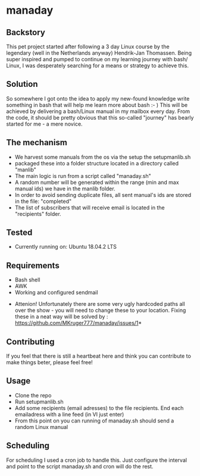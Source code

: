 # manaday

## Backstory
This pet project started after following a 3 day Linux course by the legendary (well in the Netherlands anyway) Hendrik-Jan Thomassen. Being super inspired and pumped to continue on my learning journey with bash/ Linux, I was desperately searching for a means or strategy to achieve this.  

## Solution
So somewhere I got onto the idea to apply my new-found knowledge write something in bash that will help me learn more about bash :- ) This will be achieved by delivering a bash/Linux manual in my mailbox every day. From the code, it should be pretty obvious that this so-called "journey" has bearly started for me - a mere novice.

## The mechanism
+ We harvest some manuals from the os via the setup the setupmanlib.sh  
+ packaged these into a folder structure located in a directory called "manlib"  
+ The main logic is run from a script called "manaday.sh"  
+ A random number will be generated within the range (min and max manual ids) we have in the manlib folder.  
+ In order to avoid sending duplicate files, all sent manual's ids are stored in the file: "completed"  
+ The list of subscribers that will receive email is located in the "recipients" folder.

## Tested
+ Currently running on: Ubuntu 18.04.2 LTS

## Requirements
+ Bash shell  
+ AWK
+ Working and configured sendmail  

* Attenion! Unfortunately there are some very ugly hardcoded paths all over the show - you will need to change these to your location.
Fixing these in a neat way will be solved by : https://github.com/MKruger777/manaday/issues/1*

## Contributing
If you feel that there is still a heartbeat here and think you can contribute to make things beter, please feel free!

## Usage
+ Clone the repo
+ Run setupmanlib.sh
+ Add some recipients (email adresses) to the file recipients. End each emailadress with a line feed (in VI just enter)
+ From this point on you can running of manaday.sh should send a random Linux manual

## Scheduling
For scheduling I used a cron job to handle this. Just configure the interval and point to the script manaday.sh and cron will do the rest. 


